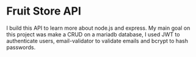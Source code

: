 # Fruit Store API

I build this API to learn more about node.js and express. My main goal on this project was make a CRUD on a mariadb database, I used JWT to authenticate users, email-validator to validate emails and bcrypt to hash passwords.
